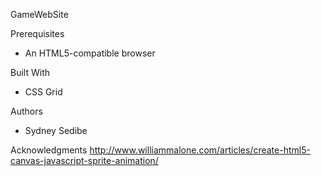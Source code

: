 GameWebSite

Prerequisites
- An HTML5-compatible browser

Built With
- CSS Grid

Authors
- Sydney Sedibe

Acknowledgments
http://www.williammalone.com/articles/create-html5-canvas-javascript-sprite-animation/

